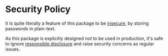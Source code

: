 # Security Policy

It is quite literally a feature of this package to be [insecure](https://cheatsheetseries.owasp.org/cheatsheets/Password_Storage_Cheat_Sheet.html), by storing passwords in plain-text.

As this package is explicitly designed *not* to be used in production, it's safe to ignore [responsible disclosure](https://www.bugcrowd.com/resource/what-is-responsible-disclosure/) and raise security concerns as regular issues.
